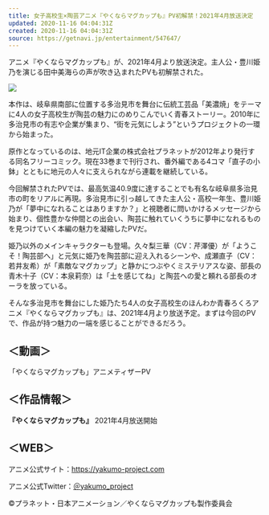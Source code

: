 ```yaml
---
title: 女子高校生×陶芸アニメ『やくならマグカップも』PV初解禁！2021年4月放送決定
updated: 2020-11-16 04:04:31Z
created: 2020-11-16 04:04:31Z
source: https://getnavi.jp/entertainment/547647/
---
```


アニメ『やくならマグカップも』が、2021年4月より放送決定。主人公・豊川姫乃を演じる田中美海らの声が吹き込まれたPVも初解禁された。

![](https://getnavi.jp/wps/wp-content/uploads/2020/11/yamauchidaisuke_20201113_05.jpg)

本作は、岐阜県南部に位置する多治見市を舞台に伝統工芸品「美濃焼」をテーマに4人の女子高校生が陶芸の魅力にのめりこんでいく青春ストーリー。2010年に多治見市の有志や企業が集まり、“街を元気にしよう”というプロジェクトの一環から始まった。

原作となっているのは、地元IT企業の株式会社プラネットが2012年より発行する同名フリーコミック。現在33巻まで刊行され、番外編である4コマ「直子の小鉢」とともに地元の人々に支えられながら連載を継続している。

今回解禁されたPVでは、最高気温40.9度に達することでも有名な岐阜県多治見市の町をリアルに再現。多治見市に引っ越してきた主人公・高校一年生、豊川姫乃が「夢中になれることはありますか？」と視聴者に問いかけるメッセージから始まり、個性豊かな仲間との出会い、陶芸に触れていくうちに夢中になれるものを見つけていく本編の魅力を凝縮したPVだ。

姫乃以外のメインキャラクターも登場。久々梨三華（CV：芹澤優）が「ようこそ！陶芸部へ」と元気に姫乃を陶芸部に迎え入れるシーンや、成瀬直子（CV：若井友希）が「素敵なマグカップ」と静かにつぶやくミステリアスな姿、部長の青木十子（CV：本泉莉奈）は「土を感じてね」と陶芸への愛と頼れる部長のオーラを放っている。

そんな多治見市を舞台にした姫乃たち4人の女子高校生のほんわか青春ろくろアニメ『やくならマグカップも』は、2021年4月より放送予定。まずは今回のPVで、作品が持つ魅力の一端を感じることができるだろう。

## ＜動画＞

「やくならマグカップも」アニメティザーPV

## ＜作品情報＞

**『やくならマグカップも』**
2021年4月放送開始

## ＜WEB＞

アニメ公式サイト：https://yakumo-project.com

アニメ公式Twitter：[＠yakumo_project](https://twitter.com/yakumo_project)

©プラネット・日本アニメーション／やくならマグカップも製作委員会